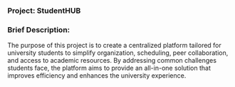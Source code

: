 ### Project: StudentHUB

### Brief Description: 

The purpose of this project is to create a centralized platform tailored for university students to simplify organization, scheduling, peer collaboration, and access to academic resources. By addressing common challenges students face, the platform aims to provide an all-in-one solution that improves efficiency and enhances the university experience.
